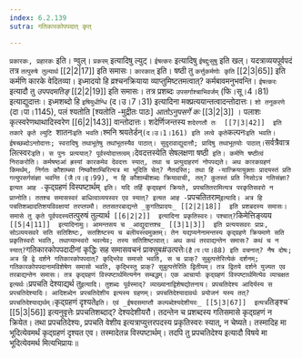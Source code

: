 ```yaml
---
index: 6.2.139
sutra: गतिकारकोपपदात् कृत्

---
```

   `प्रकारकः, प्रहारकः` इति। ण्वुल्। `प्रकरम्` इत्यादिषु ल्युट्। `ईषत्करः` इत्यादिषु `ईषद्दुःसुषु`  इति खल्। यदत्राव्ययपूर्वपदं तत्र `तत्पुरुषे तुल्यार्थ`  [[2|2|17]]  इति समासः। `कारकात्` इति। षष्ठी तु `कर्त्तुकर्मणोः कृति` [[2|3|65]]  इति कर्मणि कारके वेदितव्या। इध्मादयो हि व्रश्चनक्रियाया व्याप्तुमिष्टतमत्वात्? कर्मबावमनुभवन्ति। `ईषत्करः` इत्यादौ तु _उपपदमतिङ्_ [[2|2|19]]  इति समासः। तत्र प्रशब्दः `उपसर्गाश्चाभिवर्जम्` (फि।सू।4।81) इत्याद्युदात्तः। इध्मशब्दो हि `इषियुधीन्धि` (द।उ।7।31) इत्यादिना मक्प्रत्ययान्तत्वादन्तोदात्तः। `शो तनूकरणे` (दा।पा।1145), पलं श्यतोति [श्यतोति -मुद्रीतः पाठः] _आतोऽनुपसर्गे कः_ [[3|2|3]] । पलाशः कृत्स्वरेणथाथादिस्वरेण  [[6|2|143]]  वान्तोदात्तः। शदेर्णिजन्तस्य `शदेरगतौ तः  [[7|3|42]]  इति तकारे कृते ल्युटि `शातनः` इति भवति। `श्मनि श्रयतेर्डन्` (द।उ।1।161) इति लत्वे कृते `कल्पनः` इति भवति। ईषच्छब्दोऽन्तोदात्तः; स्वरादिषु तथाभूतेषु तथांभूतस्यैव पाठात्। सुदुरावाद्युदात्तौ; प्रादिषु तथाभूतयोः पाठात्। `सर्वत्रैवात्र लित्स्वरः` इति। स पुनः प्रत्ययात्? पूर्वस्योदात्तत्वम्। `देवदत्तस्येति सेषलक्षणा षष्ठी` इति। कर्मणि षष्ठीत्वं निराकरोति। कर्मषष्ठआं ह्रस्यां कारकमेव देवदत्तः स्यात्, तथा च प्रत्युदाहरणं नोपपद्यते। अथ कारकग्रहणं किमर्थम्, निर्गतः कौशाम्ब्या निष्कौशाम्बिरित्यत्र मा भूदिति चेत्? नैतदस्ति; तथा हि -यात्क्रियायुक्ताः प्रादयस्तं प्रति गत्युपसर्गसंज्ञा भवन्ति (जै।प।वृ।99), न हि कौशाम्बीशब्दः क्रियावाची, तत्? कुतस्तं प्रति निसोऽत्र गतिसंज्ञा? इत्यत आह -`कृद्ग्रहणं विस्पष्टार्थम्` इति। यदि तर्हि कृद्ग्रहणं क्रियते, प्रपचतितरामित्यत्र परकृतिसवरो न प्राप्नोति। ततश्च समासस्वरं बाधित्वाव्ययस्वर एव स्यात्? इत्यत आह -`प्रपचतितराम्` इत्यादि। अत्र हि पचतिशब्दादतिशयविवक्षायां तरप्तपमौ। ततसतरबाद्यन्ते _कुगतिप्रादयः_ [[2|2|18]]  इति प्रशबदस्य समासः। समासे तु कृते पूर्वपदस्य `तत्पुरुषं तुल्यार्थ`  [[6|2|2]]  इत्यादिना प्रकृतिस्वरः। पश्चात्? `किमेत्तिङ्व्यय`  [[5|4|11]]  इत्यादिनामुः। आमन्तसय च _आद्युदात्तश्च_ [[3|1|3]]  इति प्रत्ययसवरः प्राप्रः, सोऽव्ययसवरे सति सतिशिष्टः, सतशिष्टस्य च बलीयस्त्वमुक्तम्। तेन यद्यप्यनेनामन्तस्य कृद्ग्रहणे क्रियमाणे सति प्रकृतिस्वरो भवति, तथाप्याम्स्वरो भवत्येव; तस्य सतिशिष्टत्वात्। अथ कथं तरवाद्यन्तेन समासः? कथं च न स्यात्? `गतिकारकोपपदादीनां कृद्धिः सह समासवचनं प्राक्सुब#उत्पत्तेः` (है।प।पा।88) इति वचनात्? नैष दोषः; अत्र हि द्वे दर्शने गतिकारकोपपदात्? कृद्भिरेव समासो भवति, स च प्राक्? सुबुत्पत्तेरित्येकं दर्शनम्; गतिकारकोपपदानामविशेषेण समासो भवति, कृद्भिस्तु प्राक्? सुबुत्पत्तेरिति द्वितीयम्। तत्र द्वितये दर्शने युज्यत एव तरबाद्यन्तेन समासः। तत्र कृद्ग्रहणं विस्पष्टार्थमित्यनेन सम्बद्धम्। एक आचार्याः कृद्ग्रहणं विस्पष्टार्थमित्येव व्याचक्षत इत्यर्थः। `प्रपचति देश्याद्यर्थ तु` इत्यादि। तुशब्दः पूर्वस्माद्? व्याख्यानाद्विशेषद्योतनाय। प्रपचतिदेश्य आदिर्यस्य स प्रपचतिदेश्यादिः। आदिशब्देन प्रपचतिदेशीय इत्यस्य ग्रहणम्। प्रपचतिदेश्यादावर्थः प्रयोजनं यस्य तत्? प्रपचतिदेश्याद्यर्थम्। `कृद्ग्रहणं दृश्यते` इति। एवं _ईषदसमाप्तौ कल्पब्देश्यदेशीयरः_ [[5|3|67]]  इत्यत्र `तिङ्श्च`  [[5|3|56]]  इत्यनुवृत्तेः प्रपचतिशब्दाद्? देश्यदेशीयरौ। तदन्तेन च प्रशब्दस्य गतिसमासे कृद्ग्रहणं न क्रियेत। तथा प्रपचतिदेश्यः, प्रपचति वेशीय इत्यत्राप्युत्तरपदस्य प्रकृतिस्वरः स्यात्, न चेष्यते। तस्मादिह मा भूदित्येवमर्थं कृद्ग्रहणं दृश्यत एव। तस्मादेतन्न विस्पष्टार्थम्। तदपि तु प्रपचतिदेश्य इत्यादौ विषये मा भूदित्येवमर्थ मित्यभिप्रायः॥